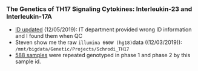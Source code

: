 ### The Genetics of TH17 Signaling Cytokines: Interleukin-23 and Interleukin-17A

* [ID updated](SCH101411_Crosswalk.csv) (12/05/2019): IT department provided wrong ID information and I found them when QC 
* Steven show me the raw `illumina 660W (hg18)`data ((12/03/2019)): `/mnt/bigdata/Genetic/Projects/Schrodi_TH17`
* [588 samples](overlapSample.txt) were repeated genotyped in phase 1 and phase 2 by this sample id. 
